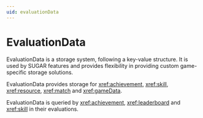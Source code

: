 ```yaml
---
uid: evaluationData
---
```


# EvaluationData
EvaluationData is a storage system, following a key-value structure. It is used by SUGAR features and provides flexibility in providing custom game-specific storage solutions.

EvaluationData provides storage for <xref:achievement>, <xref:skill>, <xref:resource>, <xref:match> and <xref:gameData>.

EvaluationData is queried by <xref:achievement>, <xref:leaderboard> and <xref:skill> in their evaluations.